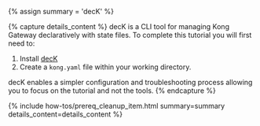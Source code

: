 {% assign summary = 'decK' %}

{% capture details_content %}
  decK is a CLI tool for managing Kong Gateway declaratively with state files.
  To complete this tutorial you will first need to:
  1. Install [decK](/deck/)
  2. Create a `kong.yaml` file within your working directory.

  decK enables a simpler configuration and troubleshooting process allowing you to focus on the tutorial and not the tools.
{% endcapture %}

{% include how-tos/prereq_cleanup_item.html summary=summary details_content=details_content %}
